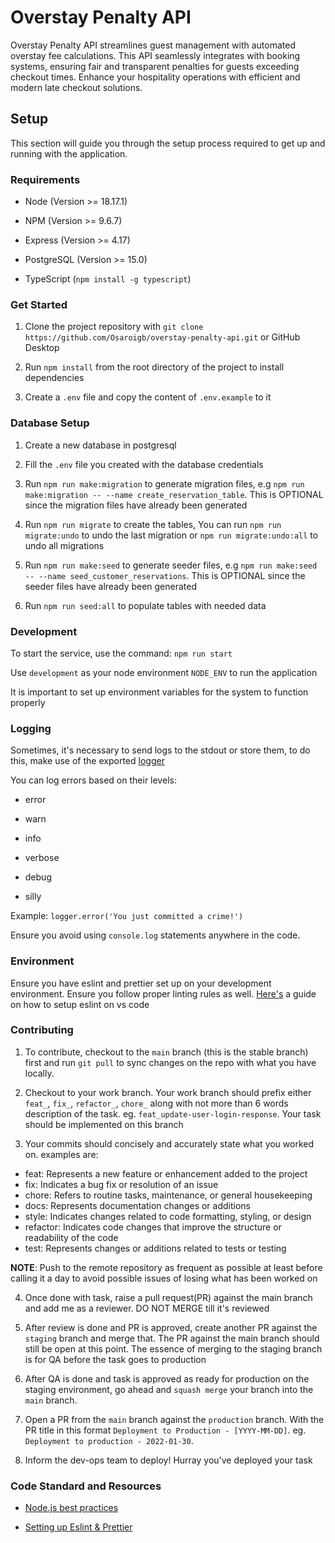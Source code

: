 # Overstay Penalty API

Overstay Penalty API streamlines guest management with automated overstay fee calculations. This API seamlessly integrates with booking systems, ensuring fair and transparent penalties for guests exceeding checkout times. Enhance your hospitality operations with efficient and modern late checkout solutions.


## Setup

This section will guide you through the setup process required to get up and running with the application.


### Requirements

-   Node (Version >= 18.17.1)

-   NPM (Version >= 9.6.7)

-   Express (Version >= 4.17)

-   PostgreSQL (Version >= 15.0)

-   TypeScript (`npm install -g typescript`)


### Get Started

1. Clone the project repository with `git clone https://github.com/Osaroigb/overstay-penalty-api.git` or GitHub Desktop

2. Run `npm install` from the root directory of the project to install dependencies

3. Create a `.env` file and copy the content of `.env.example` to it


### Database Setup

1. Create a new database in postgresql

2. Fill the `.env` file you created with the database credentials

3. Run `npm run make:migration` to generate migration files, e.g `npm run make:migration -- --name create_reservation_table`. This is OPTIONAL since the migration files have already been generated

4. Run `npm run migrate` to create the tables, You can run `npm run migrate:undo` to undo the last migration or `npm run migrate:undo:all` to undo all migrations

5. Run `npm run make:seed` to generate seeder files, e.g `npm run make:seed -- --name seed_customer_reservations`. This is OPTIONAL since the seeder files have already been generated

6. Run `npm run seed:all` to populate tables with needed data


### Development

To start the service, use the command: `npm run start`

Use `development` as your node environment `NODE_ENV` to run the application

It is important to set up environment variables for the system to function properly


### Logging

Sometimes, it's necessary to send logs to the stdout or store them, to do this, make use of the exported [logger](src/utils/logger)

You can log errors based on their levels:

-   error

-   warn

-   info

-   verbose

-   debug

-   silly

Example: `logger.error('You just committed a crime!')`

Ensure you avoid using `console.log` statements anywhere in the code.


### Environment

Ensure you have eslint and prettier set up on your development environment. Ensure you follow proper linting rules as well. [Here's](https://enlear.academy/integrating-prettier-and-eslint-with-vs-code-1d2f6fb53bc9) a guide on how to setup eslint on vs code


### Contributing

1. To contribute, checkout to the `main` branch (this is the stable branch) first and run `git pull` to sync changes on the repo with what you have locally. 

2. Checkout to your work branch. Your work branch should prefix either `feat_`, `fix_`, `refactor_`, `chore_` along with not more than 6 words description of the task. eg. `feat_update-user-login-response`. Your task should be implemented on this branch

3. Your commits should concisely and accurately state what you worked on. examples are:
- feat: Represents a new feature or enhancement added to the project
- fix: Indicates a bug fix or resolution of an issue
- chore: Refers to routine tasks, maintenance, or general housekeeping
- docs: Represents documentation changes or additions
- style: Indicates changes related to code formatting, styling, or design
- refactor: Indicates code changes that improve the structure or readability of the code
- test: Represents changes or additions related to tests or testing

**NOTE**: Push to the remote repository as frequent as possible at least before calling it a day to avoid possible issues of losing what has been worked on

4. Once done with task, raise a pull request(PR) against the main branch and add me as a reviewer. DO NOT MERGE till it's reviewed

5. After review is done and PR is approved, create another PR against the `staging` branch and merge that. The PR against the main branch should still be open at this point. The essence of merging to the staging branch is for QA before the task goes to production

6. After QA is done and task is approved as ready for production on the staging environment, go ahead and `squash merge` your branch into the `main` branch.

7. Open a PR from the `main` branch against the `production` branch. With the PR title in this format `Deployment to Production - [YYYY-MM-DD]`. eg. `Deployment to production - 2022-01-30`.

8. Inform the dev-ops team to deploy! Hurray you've deployed your task


### Code Standard and Resources

- [Node.js best practices](https://github.com/goldbergyoni/nodebestpractices)

- [Setting up Eslint & Prettier](https://enlear.academy/integrating-prettier-and-eslint-with-vs-code-1d2f6fb53bc9)
